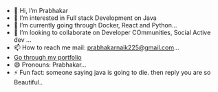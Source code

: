 - 👋 Hi, I’m Prabhakar
- 👀 I’m interested in Full stack Development on Java
- 🌱 I’m currently going through Docker, React and Python...
- 💞️ I’m looking to collaborate on Developer COmmunities, Social Active dev ...
- 📫 How to reach me mail: prabhakarnaik225@gmail.com...
- <a href="https://prabhakar-profile.vercel.app/"> Go through my portfolio</a>
- 😄 Pronouns: Prabhakar...
- ⚡ Fun fact: someone saying java is going to die. then reply you are so Beautiful..

<!---
Prabhakar-Naik/Prabhakar-Naik is a ✨ special ✨ repository because its `README.md` (this file) appears on your GitHub profile.
You can click the Preview link to take a look at your changes.
--->
